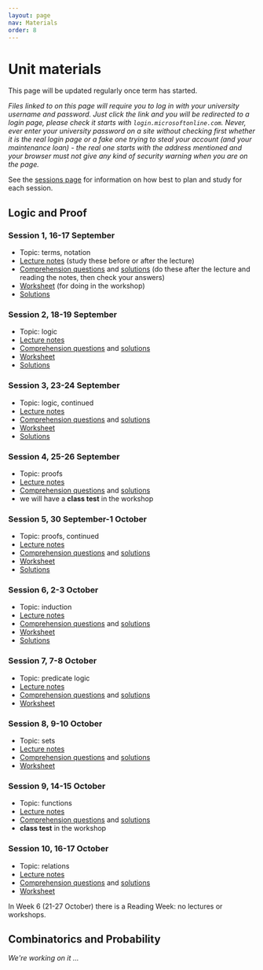 ```yaml
---
layout: page
nav: Materials
order: 8
---
```


# Unit materials

This page will be updated regularly once term has started.

_Files linked to on this page will require you to log in with your university username and password. Just click the link and you will be redirected to a login page, please check it starts with `login.microsoftonline.com`. Never, ever enter your university password on a site without checking first whether it is the real login page or a fake one trying to steal your account (and your maintenance loan) - the real one starts with the address mentioned and your browser must not give any kind of security warning when you are on the page._

See the [sessions page](sessions.html) for information on how best to plan and study for each session.

## Logic and Proof

### Session 1, 16-17 September

  - Topic: terms, notation
  - [Lecture notes](https://uob.sharepoint.com/teams/UnitTeams-COMS10014-2024-25-TB-1-A/Class%20Materials/notes/01-terms.pdf) (study these before or after the lecture)
  - [Comprehension questions](https://uob.sharepoint.com/teams/UnitTeams-COMS10014-2024-25-TB-1-A/Class%20Materials/questions/c01-terms.pdf)
    and [solutions](https://uob.sharepoint.com/teams/UnitTeams-COMS10014-2024-25-TB-1-A/Class%20Materials/answers/cs01-terms.pdf)
    (do these after the lecture and reading the notes, then check your answers)
  - [Worksheet](https://uob.sharepoint.com/teams/UnitTeams-COMS10014-2024-25-TB-1-A/Class%20Materials/worksheets/w01-terms.pdf) (for doing in the workshop)
  - [Solutions](https://uob.sharepoint.com/teams/UnitTeams-COMS10014-2024-25-TB-1-A/Class%20Materials/solutions/s01-terms.pdf)

### Session 2, 18-19 September

  - Topic: logic
  - [Lecture notes](          https://uob.sharepoint.com/teams/UnitTeams-COMS10014-2024-25-TB-1-A/Class%20Materials/notes/02-logic.pdf)
  - [Comprehension questions](https://uob.sharepoint.com/teams/UnitTeams-COMS10014-2024-25-TB-1-A/Class%20Materials/questions/c02-logic.pdf) 
    and [solutions](          https://uob.sharepoint.com/teams/UnitTeams-COMS10014-2024-25-TB-1-A/Class%20Materials/answers/cs02-logic.pdf)
  - [Worksheet](              https://uob.sharepoint.com/teams/UnitTeams-COMS10014-2024-25-TB-1-A/Class%20Materials/worksheets/w02-logic.pdf)
  - [Solutions](              https://uob.sharepoint.com/teams/UnitTeams-COMS10014-2024-25-TB-1-A/Class%20Materials/solutions/s02-logic.pdf)

### Session 3, 23-24 September

  - Topic: logic, continued
  - [Lecture notes](          https://uob.sharepoint.com/teams/UnitTeams-COMS10014-2024-25-TB-1-A/Class%20Materials/notes/03-morelogic.pdf)
  - [Comprehension questions](https://uob.sharepoint.com/teams/UnitTeams-COMS10014-2024-25-TB-1-A/Class%20Materials/questions/c03-morelogic.pdf) 
    and [solutions](          https://uob.sharepoint.com/teams/UnitTeams-COMS10014-2024-25-TB-1-A/Class%20Materials/answers/cs03-morelogic.pdf)
  - [Worksheet](              https://uob.sharepoint.com/teams/UnitTeams-COMS10014-2024-25-TB-1-A/Class%20Materials/worksheets/w03-morelogic.pdf)
  - [Solutions](              https://uob.sharepoint.com/teams/UnitTeams-COMS10014-2024-25-TB-1-A/Class%20Materials/solutions/s03-morelogic.pdf)
  
### Session 4, 25-26 September

  - Topic: proofs
  - [Lecture notes](          https://uob.sharepoint.com/teams/UnitTeams-COMS10014-2024-25-TB-1-A/Class%20Materials/notes/04-proofs.pdf)
  - [Comprehension questions](https://uob.sharepoint.com/teams/UnitTeams-COMS10014-2024-25-TB-1-A/Class%20Materials/questions/c04-proofs.pdf) 
    and [solutions](          https://uob.sharepoint.com/teams/UnitTeams-COMS10014-2024-25-TB-1-A/Class%20Materials/answers/cs04-proofs.pdf)
  - we will have a **class test** in the workshop

### Session 5, 30 September-1 October

  - Topic: proofs, continued
  - [Lecture notes](            https://uob.sharepoint.com/teams/UnitTeams-COMS10014-2024-25-TB-1-A/Class%20Materials/notes/05-moreproofs.pdf)
  - [Comprehension questions](  https://uob.sharepoint.com/teams/UnitTeams-COMS10014-2024-25-TB-1-A/Class%20Materials/questions/c05-moreproofs.pdf) 
    and [solutions](            https://uob.sharepoint.com/teams/UnitTeams-COMS10014-2024-25-TB-1-A/Class%20Materials/answers/cs05-moreproofs.pdf)
  - [Worksheet](                https://uob.sharepoint.com/teams/UnitTeams-COMS10014-2024-25-TB-1-A/Class%20Materials/worksheets/w05-proofs.pdf)
  - [Solutions](                https://uob.sharepoint.com/teams/UnitTeams-COMS10014-2024-25-TB-1-A/Class%20Materials/solutions/w05-proofs.pdf)

### Session 6, 2-3 October

  - Topic: induction
  - [Lecture notes](          https://uob.sharepoint.com/teams/UnitTeams-COMS10014-2024-25-TB-1-A/Class%20Materials/notes/06-induction.pdf)
  - [Comprehension questions](https://uob.sharepoint.com/teams/UnitTeams-COMS10014-2024-25-TB-1-A/Class%20Materials/questions/c06-induction.pdf) 
    and [solutions](          https://uob.sharepoint.com/teams/UnitTeams-COMS10014-2024-25-TB-1-A/Class%20Materials/answers/cs06-induction.pdf)
  - [Worksheet](              https://uob.sharepoint.com/teams/UnitTeams-COMS10014-2024-25-TB-1-A/Class%20Materials/worksheets/w06-induction.pdf)
  - [Solutions](              https://uob.sharepoint.com/teams/UnitTeams-COMS10014-2024-25-TB-1-A/Class%20Materials/solutions/w06-induction.pdf)

### Session 7, 7-8 October

  - Topic: predicate logic
  - [Lecture notes](               https://uob.sharepoint.com/teams/UnitTeams-COMS10014-2024-25-TB-1-A/Class%20Materials/notes/07-predicates.pdf)
  - [Comprehension questions](https://uob.sharepoint.com/teams/UnitTeams-COMS10014-2024-25-TB-1-A/Class%20Materials/questions/c07-predicates.pdf) 
    and [solutions](           https://uob.sharepoint.com/teams/UnitTeams-COMS10014-2024-25-TB-1-A/Class%20Materials/answers/cs07-predicates.pdf)
  - [Worksheet](             https://uob.sharepoint.com/teams/UnitTeams-COMS10014-2024-25-TB-1-A/Class%20Materials/worksheets/w07-predicates.pdf)

### Session 8, 9-10 October

  - Topic: sets
  - [Lecture notes](               https://uob.sharepoint.com/teams/UnitTeams-COMS10014-2024-25-TB-1-A/Class%20Materials/notes/08-sets.pdf)
  - [Comprehension questions](https://uob.sharepoint.com/teams/UnitTeams-COMS10014-2024-25-TB-1-A/Class%20Materials/questions/c08-sets.pdf) 
    and [solutions](           https://uob.sharepoint.com/teams/UnitTeams-COMS10014-2024-25-TB-1-A/Class%20Materials/answers/cs08-sets.pdf)
  - [Worksheet](             https://uob.sharepoint.com/teams/UnitTeams-COMS10014-2024-25-TB-1-A/Class%20Materials/worksheets/w08-sets.pdf)

### Session 9, 14-15 October

  - Topic: functions
  - [Lecture notes](               https://uob.sharepoint.com/teams/UnitTeams-COMS10014-2024-25-TB-1-A/Class%20Materials/notes/09-functions.pdf)
  - [Comprehension questions](https://uob.sharepoint.com/teams/UnitTeams-COMS10014-2024-25-TB-1-A/Class%20Materials/questions/c09-functions.pdf) 
    and [solutions](           https://uob.sharepoint.com/teams/UnitTeams-COMS10014-2024-25-TB-1-A/Class%20Materials/answers/cs09-functions.pdf)
  - **class test** in the workshop

### Session 10, 16-17 October

  - Topic: relations
  - [Lecture notes](               https://uob.sharepoint.com/teams/UnitTeams-COMS10014-2024-25-TB-1-A/Class%20Materials/notes/10-relations.pdf)
  - [Comprehension questions](https://uob.sharepoint.com/teams/UnitTeams-COMS10014-2024-25-TB-1-A/Class%20Materials/questions/c10-relations.pdf) 
    and [solutions](           https://uob.sharepoint.com/teams/UnitTeams-COMS10014-2024-25-TB-1-A/Class%20Materials/answers/cs10-relations.pdf)
  - [Worksheet](             https://uob.sharepoint.com/teams/UnitTeams-COMS10014-2024-25-TB-1-A/Class%20Materials/worksheets/w10-relations.pdf)

In Week 6 (21-27 October) there is a Reading Week: no lectures or workshops.

## Combinatorics and Probability

_We're working on it ..._
